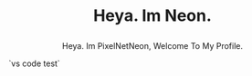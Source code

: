 # <p align="center">Heya. Im Neon.</p>
<p align="center">Heya. Im PixelNetNeon, Welcome To My Profile.</p>
`vs code test`